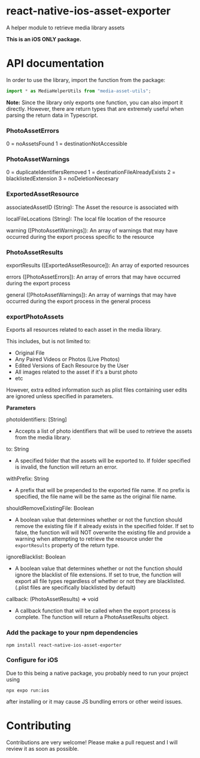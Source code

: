 # react-native-ios-asset-exporter

A helper module to retrieve media library assets

**This is an iOS ONLY package.**

# API documentation

In order to use the library, import the function from the package:

```js
import * as MediaHelperUtils from "media-asset-utils";
```

**Note:** Since the library only exports one function, you can also import it directly. However, there are return types that are extremely useful when parsing the return data in Typescript.

### PhotoAssetErrors 
0 =  noAssetsFound
1 = destinationNotAccessible

### PhotoAssetWarnings 
0 = duplicateIdentifiersRemoved
1 = destinationFileAlreadyExists
2 = blacklistedExtension
3 = noDeletionNecesary

### ExportedAssetResource

associatedAssetID (String): The Asset the resource is associated with

localFileLocations (String): The local file location of the resource

warning ([PhotoAssetWarnings]): An array of warnings that may have occurred during the export process specific to the resource

### PhotoAssetResults

exportResults ([ExportedAssetResource]): An array of exported resources

errors ([PhotoAssetErrors]): An array of errors that may have occurred during the export process

general ([PhotoAssetWarnings]): An array of warnings that may have occurred during the export process in the general process

### exportPhotoAssets

Exports all resources related to each asset in the media library.

This includes, but is not limited to:
- Original File
- Any Paired Videos or Photos (Live Photos)
- Edited Versions of Each Resource by the User
- All images related to the asset if it's a burst photo
- etc

However, extra edited information such as plist files containing user edits are ignored unless specified in parameters.

**Parameters**

photoIdentifiers: [String]

- Accepts a list of photo identifiers that will be used to retrieve the assets from the media library.

to: String

- A specified folder that the assets will be exported to. If folder specified is invalid, the function will return an error.

withPrefix: String

- A prefix that will be prepended to the exported file name. If no prefix is specified, the file name will be the same as the original file name.

shouldRemoveExistingFile: Boolean

- A boolean value that determines whether or not the function should remove the existing file if it already exists in the specified folder. If set to false, the function will will NOT overwrite the existing file and provide a warning when attempting to retrieve the resource under the `exportResults` property of the return type.

ignoreBlacklist: Boolean

- A boolean value that determines whether or not the function should ignore the blacklist of file extensions. If set to true, the function will export all file types regardless of whether or not they are blacklisted. (.plist files are specifically blacklisted by default)

callback: (PhotoAssetResults) => void

- A callback function that will be called when the export process is complete. The function will return a PhotoAssetResults object.

### Add the package to your npm dependencies

```
npm install react-native-ios-asset-exporter
```

### Configure for iOS

Due to this being a native package, you probably need to run your project using 

```
npx expo run:ios
```

after installing or it may cause JS bundling errors or other weird issues.

# Contributing

Contributions are very welcome! Please make a pull request and I will review it as soon as possible.